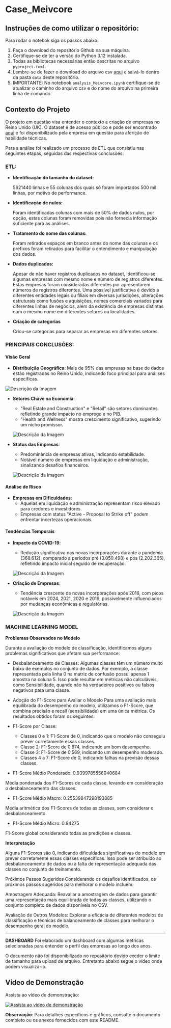 
# Case_Meivcore

## Instruções de como utilizar o repositório:

Para rodar o notebok siga os passos abaixo:

1. Faça o download do repositório Github na sua máquina.
2. Certifique-se de ter a versão do Python 3.12 instalada.
3. Todas as bibliotecas necessárias então descritas no arquivo `pyproject.toml`.
4. Lembre-se de fazer o download do arquivo csv [aqui](https://click.api.drift.com/click/e21b0ef0-2218-4578-b02a-6082454a8f2d?u=http%3A%2F%2Fdownload.companieshouse.gov.uk%2Fen_output.html&h=f0fb4708ebae07eacd660f229c0d02f5) e salvá-lo dentro da pasta `data` deste repositório. 
5. IMPORTANTE: No notebook `analysis_Meivcore.ipynb` certifique-se de atualizar o caminho do arquivo csv e do nome do arquivo na primeira linha de comando. 

## Contexto do Projeto

O projeto em questão visa entender o contexto a criação de empresas no Reino Unido (UK). O dataset é de acesso público e pode ser encontrado [aqui](https://click.api.drift.com/click/e21b0ef0-2218-4578-b02a-6082454a8f2d?u=http%3A%2F%2Fdownload.companieshouse.gov.uk%2Fen_output.html&h=f0fb4708ebae07eacd660f229c0d02f5) e foi disponibilizado pela empresa em questão para aferição de habilidade técnicas.

Para a análise foi realizado um processo de ETL que consistiu nas seguintes etapas, seguidas das respectivas conclusões:

### ETL:
- **Identificação do tamanho do dataset:**

    5621440 linhas e 55 colunas dos quais só foram importados 500 mil linhas, por motivo de performance.

- **Identificação de nulos:** 

    Foram identificadas colunas com mais de 50% de dados nulos, por opção, estas colunas foram removidas pois não fornecia informação suficiente para as análises.

- **Tratamento do nome das colunas:**

    Foram retirados espaços em branco antes do nome das colunas e os prefixos foram retirados para facilitar o entendimento e manipulação dos dados.

- **Dados duplicados:**

    Apesar de não haver registros duplicados no dataset, identificou-se algumas empresas com mesmo nome e número de registros diferentes. Estas empresas foram consideradas diferentes por apresentarem números de registros diferentes. Uma possível justificativa é devido a diferentes entidades legais ou filiais em diversas jurisdições, alterações estruturais como fusões e aquisições, nomes comerciais variados para diferentes linhas de negócios, além da existência de empresas distintas com o mesmo nome em diferentes setores ou localidades.

- **Criação de categorias**

    Criou-se categorias para separar as empresas em diferentes setores.

 ### PRINCIPAIS CONCLUSÕES:

#### Visão Geral

- **Distribuição Geográfica**: Mais de 95% das empresas na base de dados estão registradas no Reino Unido, indicando foco principal para análises específicas.

![Descrição da Imagem](pics/image.png)


- **Setores Chave na Economia**:
  - "Real Estate and Construction" e "Retail" são setores dominantes, refletindo grande impacto no emprego e no PIB.
  - "Health and Wellness" mostra crescimento significativo, sugerindo um nicho promissor.

  ![Descrição da Imagem](pics/image-1.png)


- **Status das Empresas**:
  - Predominância de empresas ativas, indicando estabilidade.
  - Notável número de empresas em liquidação e administração, sinalizando desafios financeiros.

  ![Descrição da Imagem](pics/image-2.png)


#### Análise de Risco

- **Empresas em Dificuldades**:
  - Aquelas em liquidação e administração representam risco elevado para credores e investidores.
  - Empresas com status "Active - Proposal to Strike off" podem enfrentar incertezas operacionais.



#### Tendências Temporais

- **Impacto da COVID-19**:
  - Redução significativa nas novas incorporações durante a pandemia (368.612), comparado a períodos pré (3.050.498) e pós (2.202.305), refletindo impacto inicial seguido de recuperação.

  ![Descrição da Imagem](pics/image-4.png)


- **Criação de Empresas**:
  - Tendência crescente de novas incorporações após 2016, com picos notáveis em 2024, 2021, 2020 e 2019, possivelmente influenciados por mudanças econômicas e regulatórias.

  ![Descrição da Imagem](pics/image-3.png)


### MACHINE LEARNING MODEL

**Problemas Observados no Modelo**

Durante a avaliação do modelo de classificação, identificamos alguns problemas significativos que afetam sua performance:

- Desbalanceamento de Classes: Algumas classes têm um número muito baixo de exemplos no conjunto de dados. Por exemplo, a classe representada pela linha 0 na matriz de confusão possui apenas 1 amostra na coluna 5. Isso pode resultar em métricas não calculáveis, como Sensibilidade, quando não há verdadeiros positivos ou falsos negativos para uma classe.

- Adoção do F1-Score para Avaliar o Modelo
Para uma avaliação mais equilibrada do desempenho do modelo, utilizamos o F1-Score, que combina precisão e recall (sensibilidade) em uma única métrica. Os resultados obtidos foram os seguintes:

- F1-Score por Classe:

    - Classes 0 e 1: F1-Score de 0, indicando que o modelo não conseguiu prever corretamente essas classes.
    - Classe 2: F1-Score de 0.974, indicando um bom desempenho.
    - Classe 3: F1-Score de 0.569, indicando um desempenho moderado.
    - Classes 4 a 7: F1-Score de 0, indicando falhas na previsão dessas classes.

- F1-Score Médio Ponderado: 0.9399785556040684

Média ponderada dos F1-Scores de cada classe, levando em consideração o desbalanceamento das classes.

- F1-Score Médio Macro: 0.25539847298193885

Média aritmética dos F1-Scores de todas as classes, sem considerar o desbalanceamento.

- F1-Score Médio Micro: 0.94275

F1-Score global considerando todas as predições e classes.

**Interpretação**

Alguns F1-Scores são 0, indicando dificuldades significativas do modelo em prever corretamente essas classes específicas. Isso pode ser atribuído ao desbalanceamento de dados ou à falta de representação adequada das classes no conjunto de treinamento.

Próximos Passos Sugeridos
Considerando os desafios identificados, os próximos passos sugeridos para melhorar o modelo incluem:

Amostragem Adequada: Reavaliar a amostragem de dados para garantir uma representação mais equilibrada de todas as classes, utilizando o conjunto completo de dados disponíveis no CSV.

Avaliação de Outros Modelos: Explorar a eficácia de diferentes modelos de classificação e técnicas de balanceamento de classes para melhorar o desempenho geral do modelo.

---
**DASHBOARD**
Foi elaborado um dashboard com algumas métricas selecionadas para entender o perfil das empresas ao longo dos anos.

O documento não foi disponibilizado no repositório devido exeder o limite de tamanho para upload de arquivo. Entretanto abaixo segue o vídeo onde podem visualiza-lo.

## Vídeo de Demonstração

Assista ao vídeo de demonstração:

[![Assista ao vídeo de demonstração](https://img.youtube.com/vi/YOUTUBE_VIDEO_ID_HERE/0.jpg)]([https://github.com/VanGaigher/technical_case/raw/main/dashboard.mp4](https://github.com/VanGaigher/technical_case/blob/main/dashboard_final.mp4))

**Observação**: Para detalhes específicos e gráficos, consulte o documento completo ou os anexos fornecidos com este README.

